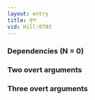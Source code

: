 ```yaml
---
layout: entry
title: རྟས་
vid: Hill:0703
---
```

### Dependencies (N = 0)


### Two overt arguments


### Three overt arguments
